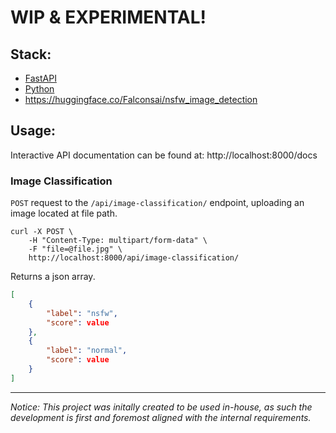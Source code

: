 # WIP & EXPERIMENTAL!

## Stack:
- [FastAPI](https://fastapi.tiangolo.com)
- [Python](https://www.python.org)
- https://huggingface.co/Falconsai/nsfw_image_detection

## Usage:

Interactive API documentation can be found at: http://localhost:8000/docs

### Image Classification
`POST` request to the `/api/image-classification/` endpoint, uploading an image located at file path.
```
curl -X POST \
    -H "Content-Type: multipart/form-data" \
    -F "file=@file.jpg" \
    http://localhost:8000/api/image-classification/

```
Returns a json array.
```json
[
	{
		"label": "nsfw",
		"score": value
	},
	{
		"label": "normal",
		"score": value
	}
]
```
---

_Notice:_ _This project was initally created to be used in-house, as such the
development is first and foremost aligned with the internal requirements._